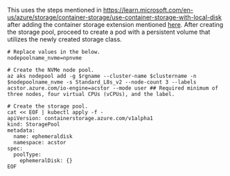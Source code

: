 This uses the steps mentioned in https://learn.microsoft.com/en-us/azure/storage/container-storage/use-container-storage-with-local-disk after adding the container storage extension mentioned [here](storagepool-containerstorage_extension-create.md). After creating the storage pool, proceed to create a pod with a persistent volume that utilizes the newly created storage class.

```
# Replace values in the below.
nodepoolname_nvme=npnvme
```

```
# Create the NVMe node pool.
az aks nodepool add -g $rgname --cluster-name $clustername -n $nodepoolname_nvme -s Standard_L8s_v2 --node-count 3 --labels acstor.azure.com/io-engine=acstor --mode user ## Required minimum of three nodes, four virtual CPUs (vCPUs), and the label.
```

```
# Create the storage pool.
cat << EOF | kubectl apply -f -
apiVersion: containerstorage.azure.com/v1alpha1
kind: StoragePool
metadata:
  name: ephemeraldisk
  namespace: acstor
spec:
  poolType:
    ephemeralDisk: {}
EOF
```
